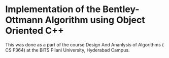 # Implementation of the Bentley- Ottmann Algorithm using Object Oriented C++
This was done as a part of the course Design And Ananlysis of Algorithms ( CS F364) at the BITS Pilani University, Hyderabad Campus.
